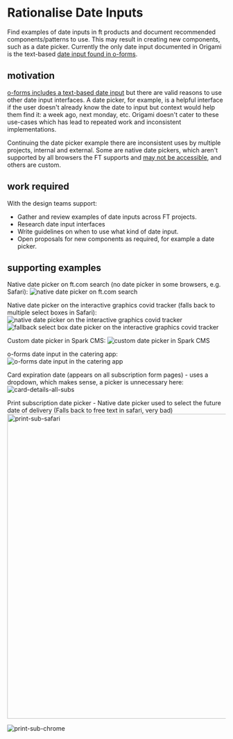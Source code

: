 # Rationalise Date Inputs

Find examples of date inputs in ft products and document recommended components/patterns to use. This may result in creating new components, such as a date picker. Currently the only date input documented in Origami is the text-based [date input found in o-forms](https://registry.origami.ft.com/components/o-forms@8.4.1#demo-date-input).

## motivation

[o-forms includes a text-based date input](https://registry.origami.ft.com/components/o-forms@8.4.1#demo-date-input) but there are valid reasons to use other date input interfaces. A date picker, for example, is a helpful interface if the user doesn't already know the date to input but context would help them find it: a week ago, next monday, etc. Origami doesn't cater to these use-cases which has lead to repeated work and inconsistent implementations.

Continuing the date picker example there are inconsistent uses by multiple projects, internal and external. Some are native date pickers, which aren't supported by all browsers the FT supports and [may not be accessible](https://www.hassellinclusion.com/blog/input-type-date-ready-for-use/), and others are custom.

## work required

With the design teams support:
- Gather and review examples of date inputs across FT projects.
- Research date input interfaces
- Write guidelines on when to use what kind of date input.
- Open proposals for new components as required, for example a date picker.

## supporting examples

Native date picker on ft.com search (no date picker in some browsers, e.g. Safari):
<img src="../../assets/date-input-review/search.png" alt="native date picker on ft.com search">

Native date picker on the interactive graphics covid tracker (falls back to multiple select boxes in Safari):
<img src="../../assets/date-input-review/tracker.png" alt="native date picker on the interactive graphics covid tracker">
<img src="../../assets/date-input-review/tracker-fallback.png" alt="fallback select box date picker on the interactive graphics covid tracker">

Custom date picker in Spark CMS:
<img src="../../assets/date-input-review/spark.png" alt="custom date picker in Spark CMS">

o-forms date input in the catering app:
<img src="../../assets/date-input-review/catering.png" alt="o-forms date input in the catering app">

Card expiration date (appears on all subscription form pages) - uses a dropdown, which makes sense, a picker is unnecessary here:
![card-details-all-subs](https://user-images.githubusercontent.com/62945037/109802903-45615c80-7c18-11eb-83e0-1f7914f5e564.png)

Print subscription date picker - Native date picker used to select the future date of delivery (Falls back to free text in safari, very bad)<img width="704" alt="print-sub-safari" src="https://user-images.githubusercontent.com/62945037/109807385-b9eaca00-7c1d-11eb-94bf-aaaf6eda51e3.png">

![print-sub-chrome](https://user-images.githubusercontent.com/62945037/109803139-98d3aa80-7c18-11eb-8bc8-dbe0479381ab.jpg)


